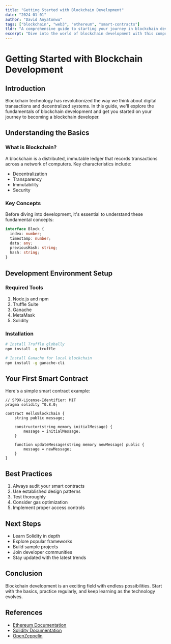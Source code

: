 ```yaml
---
title: "Getting Started with Blockchain Development"
date: "2024-01-01"
author: "David Anyatonwu"
tags: ["blockchain", "web3", "ethereum", "smart-contracts"]
tldr: "A comprehensive guide to starting your journey in blockchain development, covering key concepts, tools, and best practices for building decentralized applications."
excerpt: "Dive into the world of blockchain development with this comprehensive guide covering everything from basic concepts to building your first smart contract."
---
```


# Getting Started with Blockchain Development

## Introduction

Blockchain technology has revolutionized the way we think about digital transactions and decentralized systems. In this guide, we'll explore the fundamentals of blockchain development and get you started on your journey to becoming a blockchain developer.

## Understanding the Basics

### What is Blockchain?

A blockchain is a distributed, immutable ledger that records transactions across a network of computers. Key characteristics include:

- Decentralization
- Transparency
- Immutability
- Security

### Key Concepts

Before diving into development, it's essential to understand these fundamental concepts:

```typescript
interface Block {
  index: number;
  timestamp: number;
  data: any;
  previousHash: string;
  hash: string;
}
```

## Development Environment Setup

### Required Tools

1. Node.js and npm
2. Truffle Suite
3. Ganache
4. MetaMask
5. Solidity

### Installation

```bash
# Install Truffle globally
npm install -g truffle

# Install Ganache for local blockchain
npm install -g ganache-cli
```

## Your First Smart Contract

Here's a simple smart contract example:

```solidity
// SPDX-License-Identifier: MIT
pragma solidity ^0.8.0;

contract HelloBlockchain {
    string public message;
    
    constructor(string memory initialMessage) {
        message = initialMessage;
    }
    
    function updateMessage(string memory newMessage) public {
        message = newMessage;
    }
}
```

## Best Practices

1. Always audit your smart contracts
2. Use established design patterns
3. Test thoroughly
4. Consider gas optimization
5. Implement proper access controls

## Next Steps

- Learn Solidity in depth
- Explore popular frameworks
- Build sample projects
- Join developer communities
- Stay updated with the latest trends

## Conclusion

Blockchain development is an exciting field with endless possibilities. Start with the basics, practice regularly, and keep learning as the technology evolves.

## References
- [Ethereum Documentation](https://ethereum.org/developers)
- [Solidity Documentation](https://docs.soliditylang.org/)
- [OpenZeppelin](https://openzeppelin.com/)
